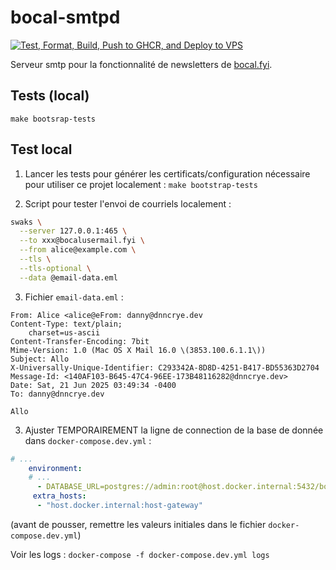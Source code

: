 # bocal-smtpd

[![Test, Format, Build, Push to GHCR, and Deploy to VPS](https://github.com/mtlaso/bocal-smtpd/actions/workflows/deploy.yml/badge.svg)](https://github.com/mtlaso/bocal-smtpd/actions/workflows/deploy.yml)

Serveur smtp pour la fonctionnalité de newsletters de [bocal.fyi](https://www.bocal.fyi).

## Tests (local)

`make bootsrap-tests`

## Test local

1. Lancer les tests pour générer les certificats/configuration nécessaire pour utiliser ce projet localement : `make bootstrap-tests`

2. Script pour tester l'envoi de courriels localement :

```sh
swaks \
  --server 127.0.0.1:465 \
  --to xxx@bocalusermail.fyi \
  --from alice@example.com \
  --tls \
  --tls-optional \
  --data @email-data.eml
```

3. Fichier `email-data.eml` :

```
From: Alice <alice@eFrom: danny@dnncrye.dev
Content-Type: text/plain;
	charset=us-ascii
Content-Transfer-Encoding: 7bit
Mime-Version: 1.0 (Mac OS X Mail 16.0 \(3853.100.6.1.1\))
Subject: Allo
X-Universally-Unique-Identifier: C293342A-8D8D-4251-B417-BD55363D2704
Message-Id: <140AF103-B645-47C4-96EE-173B48116282@dnncrye.dev>
Date: Sat, 21 Jun 2025 03:49:34 -0400
To: danny@dnncrye.dev

Allo
```

3. Ajuster TEMPORAIREMENT la ligne de connection de la base de donnée dans `docker-compose.dev.yml` :

```yml
# ...
    environment:
    # ...
      - DATABASE_URL=postgres://admin:root@host.docker.internal:5432/bocal
     extra_hosts:
      - "host.docker.internal:host-gateway"
```

(avant de pousser, remettre les valeurs initiales dans le fichier `docker-compose.dev.yml`)

Voir les logs : `docker-compose -f docker-compose.dev.yml logs`

